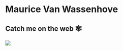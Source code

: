 # Maurice Van Wassenhove

## Catch me on the web 🕸️

<a rel="me" href="https://mastodon.social/@mouwrice">
  <img src="https://github.com/Mouwrice/Mouwrice/assets/56763273/3db58751-070e-4c1f-b4cd-edabc62ca08a"/>
</a>
